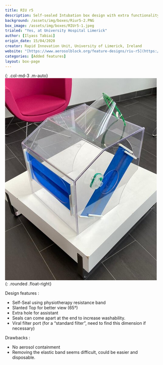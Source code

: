 ```yaml
---
title: RIU r5
description: Self-sealed Intubation box design with extra functionality
background: /assets/img/boxes/Riur5-2.PNG
box_image: /assets/img/boxes/RIUr5-1.jpeg
trialed: "Yes, at University Hospital Limerick"
author: [Ilyass Tabiai]
origin_date: 15/04/2020
creator: Rapid Innovation Unit, University of Limerick, Ireland
website: "[https://www.aerosolblock.org/feature-designs/riu-r5](https://www.aerosolblock.org/feature-designs/riu-r5)"
categories: [Added features]
layout: box-page
---
```


{: .col-md-3 .m-auto}
![alt text](/assets/img/boxes/RIUr5-1.jpeg)
{: .rounded .float-right}
<br />

Design features :
* Self-Seal using physiotherapy resistance band
* Slanted Top for better view (65°)
* Extra hole for assistant
* Seals can come apart at the end to increase washability.
* Viral filter port (for a “standard filter”, need to find this dimension if necessary)

Drawbacks :
* No aerosol containment 
* Removing the elastic band seems difficult, could be easier and disposable. 


